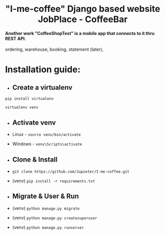 <br/>
  <h1 align="center">
    "I-me-coffee" Django based website <br>
     JobPlace - CoffeeBar
  </h1>
  <h4> Another work "CoffeeShopTest" is a mobile app that connects to it thru REST API. </h4>
<p> ordering, warehouse, booking, statement (later), </p>

# Installation guide:

- ## Create a virtualenv
```Shell
pip install virtualenv
```
```Shell
virtualenv venv
```

- ## Activate venv
- Linux - ``` source venv/bin/activate ```
- Windows - ``` venv\Scripts\activate ```

- ## Clone & Install
- ``` git clone https://github.com/Jupieter/I-me-coffee.git ```
- (venv) ``` pip install -r requirements.txt ```

- ## Migrate & User & Run
- (venv) ``` python manage.py migrate ```
- (venv) ``` python manage.py createsuperuser ```
- (venv) ``` python manage.py runserver ```

